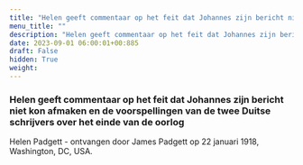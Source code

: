 ```yaml
---
title: "Helen geeft commentaar op het feit dat Johannes zijn bericht niet kon afmaken en de voorspellingen van de twee Duitse schrijvers over het einde van de oorlog"
menu_title: ""
description: "Helen geeft commentaar op het feit dat Johannes zijn bericht niet kon afmaken en de voorspellingen van de twee Duitse schrijvers over het einde van de oorlog"
date: 2023-09-01 06:00:01+00:885
draft: False
hidden: True
weight:
---
```

### Helen geeft commentaar op het feit dat Johannes zijn bericht niet kon afmaken en de voorspellingen van de twee Duitse schrijvers over het einde van de oorlog

Helen Padgett - ontvangen door James Padgett op 22 januari 1918, Washington, DC, USA.
